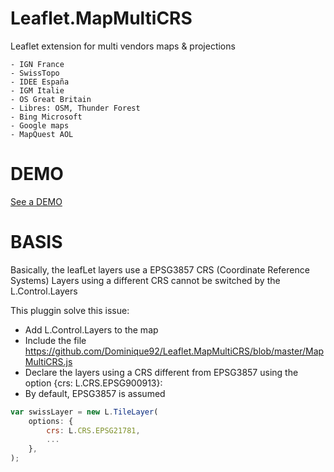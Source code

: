 # Leaflet.MapMultiCRS
Leaflet extension for multi vendors maps & projections
```
- IGN France
- SwissTopo
- IDEE España
- IGM Italie
- OS Great Britain
- Libres: OSM, Thunder Forest
- Bing Microsoft
- Google maps
- MapQuest AOL
```

DEMO
====
[See a DEMO](http://dominique92.github.io/MyLeaflet/github.com/Dominique92/Leaflet.MapMultiCRS/)

BASIS
=====
Basically, the leafLet layers use a EPSG3857 CRS (Coordinate Reference Systems)
Layers using a different CRS cannot be switched by the L.Control.Layers

This pluggin solve this issue:
- Add L.Control.Layers to the map
- Include the file https://github.com/Dominique92/Leaflet.MapMultiCRS/blob/master/MapMultiCRS.js
- Declare the layers using a CRS different from EPSG3857 using the option {crs: L.CRS.EPSG900913}:
- By default, EPSG3857 is assumed
```javascript
var swissLayer = new L.TileLayer(
	options: {
		crs: L.CRS.EPSG21781,
		...
	},
);
```

